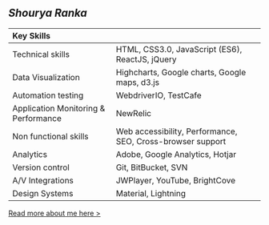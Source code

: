 ## *Shourya Ranka*

| Key Skills | |
| :-- | :-- |
| Technical skills | HTML, CSS3.0, JavaScript (ES6), ReactJS, jQuery |
| Data Visualization | Highcharts, Google charts, Google maps, d3.js |
| Automation testing | WebdriverIO, TestCafe |
| Application Monitoring & Performance | NewRelic |
| Non functional skills | Web accessibility, Performance, SEO, Cross-browser support |
| Analytics | Adobe, Google Analytics, Hotjar |
| Version control | Git, BitBucket, SVN |
| A/V Integrations | JWPlayer, YouTube, BrightCove |
| Design Systems | Material, Lightning |

 
[Read more about me here >](https://flowcv.me/shourya-ranka)
